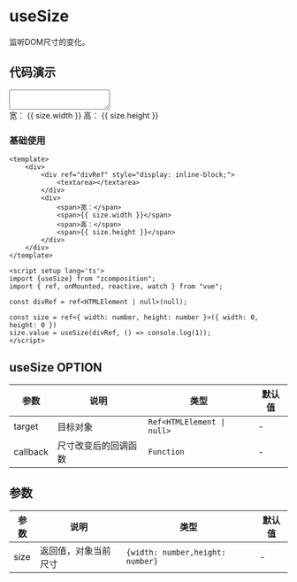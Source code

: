 # useSize

监听DOM尺寸的变化。

## 代码演示


<script setup lang='ts'>
import { useSize } from "zcomposition";
import { ref, onMounted, reactive, watch } from "vue";

const divRef = ref<HTMLElement | null>(null);
const size = ref<{ width: number, height: number }>({ width: 0, height: 0 })

onMounted(() => {
    size.value = useSize(divRef, () => console.log(1));
})

</script>

<div>
    <div ref="divRef" style="display: inline-block;">
        <textarea></textarea>
    </div>
    <div>
        <span>宽：</span>
        <span>{{ size.width }}</span>
        <span>高：</span>
        <span>{{ size.height }}</span>
    </div>
</div>


### 基础使用


```vue
<template>
    <div>
        <div ref="divRef" style="display: inline-block;">
            <textarea></textarea>
        </div>
        <div>
            <span>宽：</span>
            <span>{{ size.width }}</span>
            <span>高：</span>
            <span>{{ size.height }}</span>
        </div>
    </div>
</template>

<script setup lang='ts'>
import {useSize} from "zcomposition";
import { ref, onMounted, reactive, watch } from "vue";

const divRef = ref<HTMLElement | null>(null);

const size = ref<{ width: number, height: number }>({ width: 0, height: 0 })
size.value = useSize(divRef, () => console.log(1));
</script>
```

## useSize OPTION

| 参数      | 说明                      | 类型                   | 默认值 |
| -------   | ------------------------- | ---------------------- | ------ |
| target     | 目标对象           | `Ref<HTMLElement \| null>` | -                |
| callback     | 尺寸改变后的回调函数             | `Function` | -                |

## 参数

| 参数      | 说明                      | 类型                   | 默认值 |
| -------   | ------------------------- | ---------------------- | ------ |
| size     | 返回值，对象当前尺寸             | `{width: number,height: number}` | -                |


